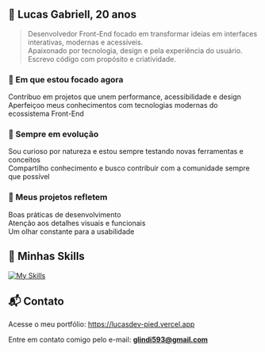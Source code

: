 ## 👋 Lucas Gabriell, 20 anos

> Desenvolvedor Front-End focado em transformar ideias em interfaces interativas, modernas e acessíveis.  
> Apaixonado por tecnologia, design e pela experiência do usuário. Escrevo código com propósito e criatividade.

### 🚀 Em que estou focado agora

Contribuo em projetos que unem performance, acessibilidade e design  
Aperfeiçoo meus conhecimentos com tecnologias modernas do ecossistema Front-End

### 🌱 Sempre em evolução

Sou curioso por natureza e estou sempre testando novas ferramentas e conceitos  
Compartilho conhecimento e busco contribuir com a comunidade sempre que possível

### 🧠 Meus projetos refletem

Boas práticas de desenvolvimento  
Atenção aos detalhes visuais e funcionais  
Um olhar constante para a usabilidade

## 🔧 Minhas Skills

[![My Skills](https://skillicons.dev/icons?i=js,html,css,react,vite,tailwind,typescript,git,solidjs,bootstrap,svelte,jquery)](https://skillicons.dev)

## 📬 Contato
Acesse o meu portfólio: https://lucasdev-pied.vercel.app

Entre em contato comigo pelo e-mail: **glindi593@gmail.com**
